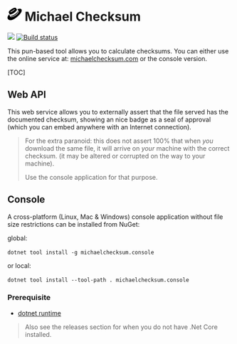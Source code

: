 # ![Draft logo](MichaelChecksum.png) Michael Checksum

[![](https://img.shields.io/badge/NuGet-MichaelChecksum.Console-blue)]( https://www.nuget.org/packages/MichaelChecksum.Console/ ) [![Build status](https://ci.appveyor.com/api/projects/status/5v2fgluxnswctuxl?svg=true)](https://ci.appveyor.com/project/Atrejoe/michaelchecksum)

This pun-based tool allows you to calculate checksums. You can either use the online service at: [michaelchecksum.com](http://www.michaelchecksum.com) or the console version.

[TOC]
## Web API

This web service allows you to externally assert that the file served has the documented checksum, showing an nice badge as a seal of approval (which you can embed anywhere with an Internet connection).

> For the extra paranoid: this does not assert 100% that when *you* download the same file, it will arrive on *your* machine with the correct checksum. (it may be altered or corrupted on the way to your machine).
>
> Use the console application for that purpose.

## Console

A cross-platform (Linux, Mac & Windows) console application without file size restrictions can be installed from NuGet:

global:

```dotnet tool install -g michaelchecksum.console```

or local:

```dotnet tool install --tool-path . michaelchecksum.console```

### Prerequisite

- [dotnet runtime](https://dotnet.microsoft.com/download)

>Also see the releases section for when you do not have .Net Core installed.
